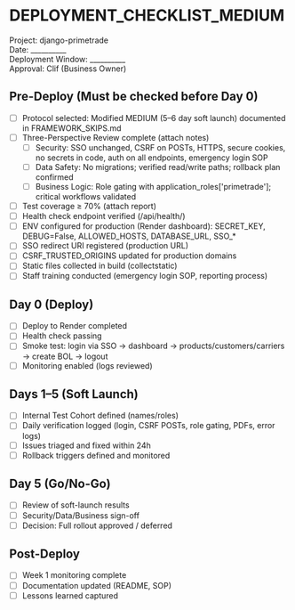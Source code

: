 # DEPLOYMENT_CHECKLIST_MEDIUM

Project: django-primetrade  
Date: __________  
Deployment Window: __________  
Approval: Clif (Business Owner)

## Pre-Deploy (Must be checked before Day 0)
- [ ] Protocol selected: Modified MEDIUM (5–6 day soft launch) documented in FRAMEWORK_SKIPS.md
- [ ] Three-Perspective Review complete (attach notes)
  - [ ] Security: SSO unchanged, CSRF on POSTs, HTTPS, secure cookies, no secrets in code, auth on all endpoints, emergency login SOP
  - [ ] Data Safety: No migrations; verified read/write paths; rollback plan confirmed
  - [ ] Business Logic: Role gating with application_roles['primetrade']; critical workflows validated
- [ ] Test coverage ≥ 70% (attach report)
- [ ] Health check endpoint verified (/api/health/)
- [ ] ENV configured for production (Render dashboard): SECRET_KEY, DEBUG=False, ALLOWED_HOSTS, DATABASE_URL, SSO_*
- [ ] SSO redirect URI registered (production URL)
- [ ] CSRF_TRUSTED_ORIGINS updated for production domains
- [ ] Static files collected in build (collectstatic)
- [ ] Staff training conducted (emergency login SOP, reporting process)

## Day 0 (Deploy)
- [ ] Deploy to Render completed
- [ ] Health check passing
- [ ] Smoke test: login via SSO → dashboard → products/customers/carriers → create BOL → logout
- [ ] Monitoring enabled (logs reviewed)

## Days 1–5 (Soft Launch)
- [ ] Internal Test Cohort defined (names/roles)
- [ ] Daily verification logged (login, CSRF POSTs, role gating, PDFs, error logs)
- [ ] Issues triaged and fixed within 24h
- [ ] Rollback triggers defined and monitored

## Day 5 (Go/No-Go)
- [ ] Review of soft-launch results
- [ ] Security/Data/Business sign-off
- [ ] Decision: Full rollout approved / deferred

## Post-Deploy
- [ ] Week 1 monitoring complete
- [ ] Documentation updated (README, SOP)
- [ ] Lessons learned captured
